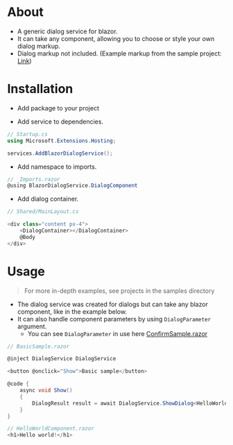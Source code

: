 # About
- A generic dialog service for blazor.
- It can take any component, allowing you to choose or style your own dialog markup.
- Dialog markup not included. (Example markup from the sample project: [Link](samples/BlazorServerSample/Pages/CustomDialogs/))

# Installation
- Add package to your project

- Add service to dependencies.
```csharp
// Startup.cs
using Microsoft.Extensions.Hosting;

services.AddBlazorDialogService();
```

- Add namespace to imports.
```csharp
// _Imports.razor
@using BlazorDialogService.DialogComponent
```

- Add dialog container.
```csharp
// Shared/MainLayout.cs

<div class="content px-4">
    <DialogContainer></DialogContainer>
    @Body
</div>
```

# Usage
> For more in-depth examples, see projects in the samples directory

- The dialog service was created for dialogs but can take any blazor component, like in the example below.
- It can also handle component parameters by using `DialogParameter` argument.
   - You can see `DialogParameter` in use here [ConfirmSample.razor](samples/BlazorServerSample/Pages/Samples/ConfirmSample.razor)

```csharp
// BasicSample.razor

@inject DialogService DialogService

<button @onclick="Show">Basic sample</button>

@code {
    async void Show()
    {
        DialogResult result = await DialogService.ShowDialog<HelloWorldComponent>();
    }
}
```

```csharp
// HelloWorldComponent.razor
<h1>Hello world!</h1>
```
